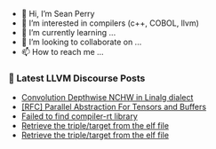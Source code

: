 - 👋 Hi, I’m Sean Perry
- 👀 I’m interested in compilers (c++, COBOL, llvm)
- 🌱 I’m currently learning ...
- 💞️ I’m looking to collaborate on ...
- 📫 How to reach me ...

<!---
s66perry/s66perry is a ✨ special ✨ repository because its `README.md` (this file) appears on your GitHub profile.
You can click the Preview link to take a look at your changes.
--->
### 📕 Latest LLVM Discourse Posts

<!-- DISCOURSE-LLVM:START -->
- [Convolution Depthwise NCHW in Linalg dialect](https://discourse.llvm.org/t/convolution-depthwise-nchw-in-linalg-dialect/62874#post_4)
- [[RFC] Parallel Abstraction For Tensors and Buffers](https://discourse.llvm.org/t/rfc-parallel-abstraction-for-tensors-and-buffers/62607?page=2#post_37)
- [Failed to find compiler-rt library](https://discourse.llvm.org/t/failed-to-find-compiler-rt-library/62872#post_3)
- [Retrieve the triple/target from the elf file](https://discourse.llvm.org/t/retrieve-the-triple-target-from-the-elf-file/62894#post_2)
- [Retrieve the triple/target from the elf file](https://discourse.llvm.org/t/retrieve-the-triple-target-from-the-elf-file/62894#post_1)
<!-- DISCOURSE-LLVM:END -->
